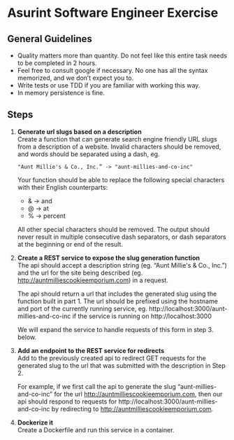 # Asurint Software Engineer Exercise

## General Guidelines

 * Quality matters more than quantity. Do not feel like this entire task needs to be completed in 2 hours.
 * Feel free to consult google if necessary. No one has all the syntax memorized, and we don’t expect you to.
 * Write tests or use TDD if you are familiar with working this way.
 * In memory persistence is fine.


## Steps

1. **Generate url slugs based on a description**  
    Create a function that can generate search engine friendly URL slugs from a description of a website. Invalid characters should be removed, and words should be separated using a dash, eg.  
    ```
    "Aunt Millie's & Co., Inc.” -> "aunt-millies-and-co-inc"
    ```  

    Your function should be able to replace the following special characters with their English counterparts:  
    * & -> and  
    * @ -> at  
    * % -> percent  

    All other special characters should be removed. The output should never result in multiple consecutive dash separators, or dash separators at the beginning or end of the result.

2. **Create a REST service to expose the slug generation function**  
    The api should accept a description string (eg. “Aunt Millie's & Co., Inc.”) and the url for the site being described (eg. http://auntmilliescookieemporium.com) in a request.

    The api should return a url that includes the generated slug using the function built in part 1. The url should be prefixed using the hostname and port of the currently running service, eg. http://localhost:3000/aunt-millies-and-co-inc if the service is running on http://localhost:3000
    
    We will expand the service to handle requests of this form in step 3. below.

3. **Add an endpoint to the REST service for redirects**  
    Add to the previously created api to redirect GET requests for the generated slug to the url that was submitted with the description in Step 2.

    For example, if we first call the api to generate the slug “aunt-millies-and-co-inc” for the url http://auntmilliescookieemporium.com, then our api should respond to requests for http://localhost:3000/aunt-millies-and-co-inc by redirecting to http://auntmilliescookieemporium.com.

4. **Dockerize it**  
    Create a Dockerfile and run this service in a container.